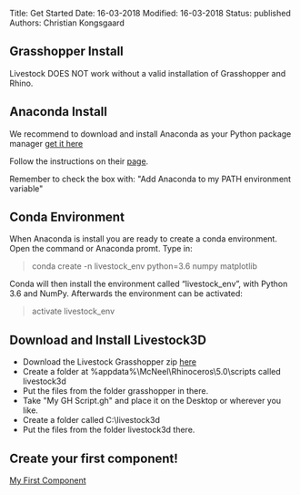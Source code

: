 Title: Get Started
Date: 16-03-2018
Modified: 16-03-2018
Status: published
Authors: Christian Kongsgaard                                                                                                                                                                                                                                                                                                                                                                                                                                                                                                     

## Grasshopper Install
Livestock DOES NOT work without a valid installation of Grasshopper and Rhino.

## Anaconda Install
We recommend to download and install Anaconda as your Python package manager
[get it here](https://www.anaconda.com/download/)

Follow the instructions on their [page](https://docs.anaconda.com/anaconda/install/windows).

Remember to check the box with: "Add Anaconda to my PATH environment variable"

## Conda Environment
When Anaconda is install you are ready to create a conda environment. 
Open the command or Anaconda promt. Type in:

> conda create -n livestock_env python=3.6 numpy matplotlib

Conda will then install the environment called “livestock_env”, with Python 3.6 and NumPy. 
Afterwards the environment can be activated:

> activate livestock_env

## Download and Install Livestock3D

* Download the Livestock Grasshopper zip [here](https://github.com/livestock3d/livestock_grasshopper/archive/master.zip)
* Create a folder at %appdata%\McNeel\Rhinoceros\5.0\scripts called livestock3d
* Put the files from the folder grasshopper in there. 
* Take "My GH Script.gh" and place it on the Desktop or wherever you like. 
* Create a folder called C:\livestock3d
* Put the files from the folder livestock3d there.

## Create your first component!
[My First Component]({filename}/posts/first_component.md)